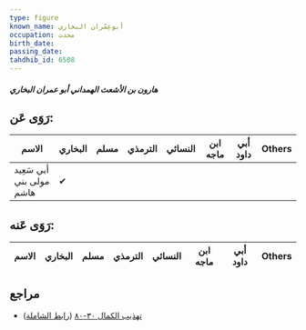```yaml
---
type: figure
known_name: أبوعِمْران البخاري
occupation: محدث
birth_date:
passing_date:
tahdhib_id: 6508
---
```

##### هارون بن الأشعث الهمداني أبو عمران البخاري

## رَوَى عَن:
| الاسم                    | البخاري | مسلم | الترمذي | النسائي | ابن ماجه | أبي داود | Others |
| ------------------------ | ------- | ---- | ------- | ------- | -------- | -------- | ------ |
| أبي سَعِيد مولى بني هاشم | ✔       |      |         |         |          |          |        |
## رَوَى عَنه:
| الاسم | البخاري | مسلم | الترمذي | النسائي | ابن ماجه | أبي داود | Others |
| ----- | ------- | ---- | ------- | ------- | -------- | -------- | ------ |
## مراجع
- [تهذيب الكمال ٣٠-٨٠](obsidian://open?vault=Tahdhib-al-Kamal&file=Figures/٦٥٠٨-هارون%20بن%20الأشعث%20الهمداني%20أبو%20عمران%20البخاري) ([رابط الشاملة](https://shamela.ws/book/3722/16146))